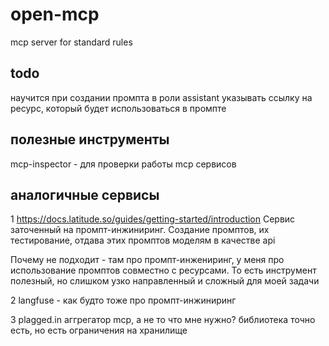 # open-mcp
mcp server for standard rules


## todo

научится при создании промпта в роли assistant указывать ссылку на ресурс, который будет использоваться в промпте


## полезные инструменты
mcp-inspector - для проверки работы mcp сервисов



## аналогичные сервисы

1
https://docs.latitude.so/guides/getting-started/introduction
Сервис заточенный на промпт-инжиниринг. Создание промптов, их тестирование, отдава этих промптов моделям в качестве api

Почему не подходит - там про промпт-инжениринг, у меня про использование промптов совместно с ресурсами.
То есть инструмент полезный, но слишком узко направленный и сложный для моей задачи

2
langfuse - как будто тоже про промпт-инжиниринг

3
plagged.in
аггрегатор mcp, а не то что мне нужно?
библиотека точно есть, но есть ограничения на хранилище